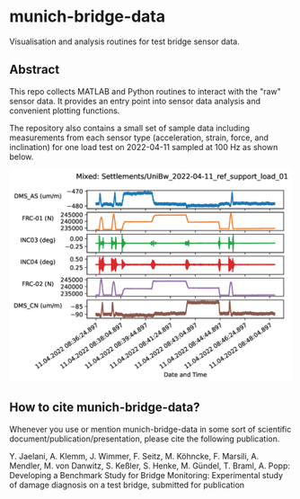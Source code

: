 # munich-bridge-data
Visualisation and analysis routines for test bridge sensor data.

## Abstract
This repo collects MATLAB and Python routines to interact with the "raw" sensor data. It provides an entry point into sensor data analysis and convenient plotting functions.

The repository also contains a small set of sample data including measurements from each sensor type (acceleration, strain, force, and inclination) for one load test on 2022-04-11 sampled at 100 Hz as shown below.

![examplePlot](./examplePlot.jpg)

## How to cite munich-bridge-data?

Whenever you use or mention munich-bridge-data in some sort of scientific document/publication/presentation, please cite the following publication.

Y. Jaelani, A. Klemm, J. Wimmer, F. Seitz, M. Köhncke, F. Marsili, A. Mendler, M. von Danwitz, S. Keßler, S. Henke, M. Gündel, T. Braml, A. Popp: Developing a Benchmark Study for Bridge Monitoring: Experimental study of damage diagnosis on a test bridge, submitted for publication
